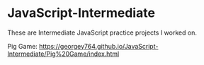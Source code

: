 # JavaScript-Intermediate

These are Intermediate JavaScript practice projects I worked on.

Pig Game: https://georgey764.github.io/JavaScript-Intermediate/Pig%20Game/index.html
